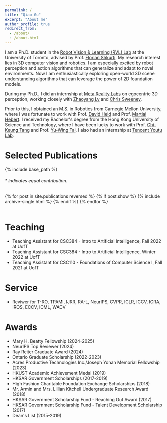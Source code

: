 ```yaml
---
permalink: /
title: "Qiao Gu"
excerpt: "About me"
author_profile: true
redirect_from: 
  - /about/
  - /about.html
---
```


I am a Ph.D. student in the [Robot Vision & Learning (RVL) Lab](https://rvl.cs.toronto.edu/) at the University of Toronto, advised by Prof. [Florian Shkurti](http://www.cs.toronto.edu/~florian/). 
My research interest lies in 3D computer vision and robotics. I am especially excited by robot perception and action algorithms that can generalize and adapt to novel environments. 
Now I am enthusiastically exploring open-world 3D scene understanding algorithms that can leverage the power of 2D foundation models. 

During my Ph.D., I did an internship at [Meta Reality Labs](https://about.meta.com/realitylabs/) on egocentric 3D perception, working closely with [Zhaoyang Lv](https://lvzhaoyang.github.io/) and [Chris Sweeney](https://scholar.google.com/citations?user=h-CpQGgAAAAJ&hl=en). 


Prior to this, I obtained an M.S. in Robotics from Carnegie Mellon University, where I was fortunate to work with Prof. [David Held](https://davheld.github.io/) and Prof. [Martial Hebert](http://www.cs.cmu.edu/~hebert/). I received my Bachelor's degree from the Hong Kong University of Science and Technology, where I have been lucky to work with Prof. [Chi-Keung Tang](http://www.cs.ust.hk/~cktang/bio-sketch-review.htm) and Prof. [Yu-Wing Tai](https://www.cse.ust.hk/admin/people/faculty/profile/yuwing). I also had an internship at [Tencent Youtu Lab](https://open.youtu.qq.com/#/open). 



# Selected Publications 

{% include base_path %}

<h6>* indicates equal contribution. </h6>

<table style="width:100%;border:0px;border-spacing:0px;border-collapse:separate;margin-right:auto;margin-left:auto;">
<tbody>
  {% for post in site.publications reversed %}
    {% if post.show %}
      {% include archive-single.html %}
    {% endif %}
  {% endfor %}
</tbody>
</table>

# Teaching

* Teaching Assistant for CSC384 - Intro to Artificial Intelligence, Fall 2022 at UofT
* Teaching Assistant for CSC384 - Intro to Artificial Intelligence, Winter 2022 at UofT
* Teaching Assistant for CSC110 - Foundations of Computer Science I, Fall 2021 at UofT

# Service

* Reviwer for T-RO, TPAMI, IJRR, RA-L, NeurIPS, CVPR, ICLR, ICCV, ICRA, IROS, ECCV, ICML, WACV

# Awards

* Mary H. Beatty Fellowship (2024-2025)
* NeurIPS Top Reviewer (2024)
* Ray Reiter Graduate Award (2024)
* Ontario Graduate Scholarship (2022-2023)
* Acres Productive Technologies Inc./Joseph Yonan Memorial Fellowship (2023)
* HKUST Academic Achievement Medal (2019)
* HKSAR Government Scholarships (2017-2019)
* High Fashion Charitable Foundation Exchange Scholarships (2018)
* Mr. Armin and Mrs. Lillian Kitchell Undergraduate Research Award (2018)
* HKSAR Government Scholarship Fund - Reaching Out Award (2017)
* HKSAR Government Scholarship Fund - Talent Development Scholarship (2017)
* Dean's List (2015-2019)
